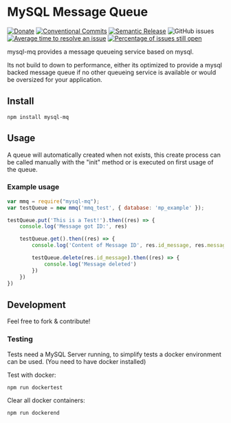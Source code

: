 # MySQL Message Queue

[![Donate](https://img.shields.io/badge/Donate-PayPal-green.svg)](https://www.paypal.com/donate?hosted_button_id=34NHCDNHRRV6G)
[![Conventional Commits](https://img.shields.io/badge/Conventional%20Commits-1.0.0-yellow.svg)](https://conventionalcommits.org)
[![Semantic Release](https://img.shields.io/badge/%20%20%F0%9F%93%A6%F0%9F%9A%80-semantic--release-e10079.svg)](https://github.com/semantic-release/semantic-release)
![GitHub issues](https://img.shields.io/github/issues/Mario-F/mysql_mq)
[![Average time to resolve an issue](http://isitmaintained.com/badge/resolution/mario-f/mysql_mq.svg)](http://isitmaintained.com/project/mario-f/mysql_mq "Average time to resolve an issue")
[![Percentage of issues still open](http://isitmaintained.com/badge/open/mario-f/mysql_mq.svg)](http://isitmaintained.com/project/mario-f/mysql_mq "Percentage of issues still open")

mysql-mq provides a message queueing service based on mysql.

Its not build to down to performance, either its optimized to provide a mysql backed message queue if no other queueing service is available or would be oversized for your application.

## Install

```shell
npm install mysql-mq
```

## Usage

A queue will automatically created when not exists, this create process can be called manually with the "init" method or is executed on first usage of the queue.

### Example usage

```javascript
var mmq = require("mysql-mq");
var testQueue = new mmq('mmq_test', { database: 'mp_example' });

testQueue.put('This is a Test!').then((res) => {
    console.log('Message got ID:', res)

    testQueue.get().then((res) => {
        console.log('Content of Message ID', res.id_message, res.message)

        testQueue.delete(res.id_message).then((res) => {
            console.log('Message deleted')
        })
    })
})
```

## Development

Feel free to fork & contribute!

### Testing

Tests need a MySQL Server running, to simplify tests a docker environment can be used. (You need to have docker installed)

Test with docker:

```shell
npm run dockertest
```

Clear all docker containers:

```shell
npm run dockerend
```

